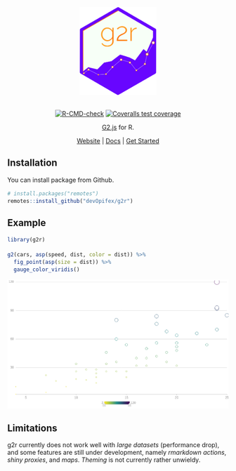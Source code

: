 
<div align="center">

<img src="man/figures/logo.png" height = "200px" />

<br />
<br />

<!-- badges: start -->

[![R-CMD-check](https://github.com/devOpifex/g2r/workflows/R-CMD-check/badge.svg)](https://github.com/devOpifex/g2r/actions)
[![Coveralls test coverage](https://coveralls.io/repos/github/devOpifex/g2r/badge.svg)](https://coveralls.io/r/devOpifex/g2r?branch=master)
<!-- badges: end -->

[G2.js](https://g2.antv.vision/) for R.

[Website](https://g2r.opifex.org) | [Docs](https://g2r.opifex.org/articles/docs.html) | [Get
Started](https://g2r.dev/articles/get_started.html)

</div>

## Installation

You can install package from Github.

```r
# install.packages("remotes")
remotes::install_github("devOpifex/g2r")
```

## Example

```r
library(g2r)

g2(cars, asp(speed, dist, color = dist)) %>% 
  fig_point(asp(size = dist)) %>% 
  gauge_color_viridis()
```

![](man/figures/g2-example.png)

## Limitations

g2r currently does not work well with _large datasets_ (performance drop), and some features are still under development, namely _rmarkdown actions_, _shiny proxies_, and _maps_. _Theming_ is not currently rather unwieldy.
